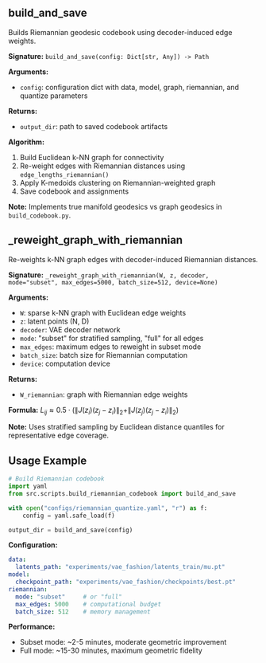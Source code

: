 ## build_and_save
Builds Riemannian geodesic codebook using decoder-induced edge weights.

**Signature:** `build_and_save(config: Dict[str, Any]) -> Path`

**Arguments:**
- `config`: configuration dict with data, model, graph, riemannian, and quantize parameters

**Returns:**
- `output_dir`: path to saved codebook artifacts

**Algorithm:**
1. Build Euclidean k-NN graph for connectivity
2. Re-weight edges with Riemannian distances using `edge_lengths_riemannian()`
3. Apply K-medoids clustering on Riemannian-weighted graph
4. Save codebook and assignments

**Note:** Implements true manifold geodesics vs graph geodesics in `build_codebook.py`.


## _reweight_graph_with_riemannian
Re-weights k-NN graph edges with decoder-induced Riemannian distances.

**Signature:** `_reweight_graph_with_riemannian(W, z, decoder, mode="subset", max_edges=5000, batch_size=512, device=None)`

**Arguments:**
- `W`: sparse k-NN graph with Euclidean edge weights
- `z`: latent points (N, D)
- `decoder`: VAE decoder network
- `mode`: "subset" for stratified sampling, "full" for all edges
- `max_edges`: maximum edges to reweight in subset mode
- `batch_size`: batch size for Riemannian computation
- `device`: computation device

**Returns:**
- `W_riemannian`: graph with Riemannian edge weights

**Formula:** $L_{ij} \approx 0.5 \cdot (\|J(z_i)(z_j - z_i)\|_2 + \|J(z_j)(z_j - z_i)\|_2)$

**Note:** Uses stratified sampling by Euclidean distance quantiles for representative edge coverage.


## Usage Example

```python
# Build Riemannian codebook
import yaml
from src.scripts.build_riemannian_codebook import build_and_save

with open("configs/riemannian_quantize.yaml", "r") as f:
    config = yaml.safe_load(f)

output_dir = build_and_save(config)
```

**Configuration:**
```yaml
data:
  latents_path: "experiments/vae_fashion/latents_train/mu.pt"
model:
  checkpoint_path: "experiments/vae_fashion/checkpoints/best.pt"
riemannian:
  mode: "subset"     # or "full" 
  max_edges: 5000    # computational budget
  batch_size: 512    # memory management
```

**Performance:**
- Subset mode: ~2-5 minutes, moderate geometric improvement
- Full mode: ~15-30 minutes, maximum geometric fidelity
